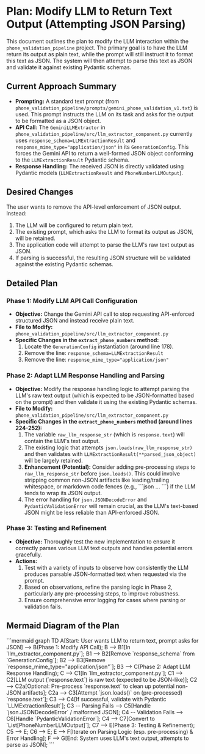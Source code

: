 # Plan: Modify LLM to Return Text Output (Attempting JSON Parsing)

This document outlines the plan to modify the LLM interaction within the `phone_validation_pipeline` project. The primary goal is to have the LLM return its output as plain text, while the prompt will still instruct it to format this text as JSON. The system will then attempt to parse this text as JSON and validate it against existing Pydantic schemas.

## Current Approach Summary

*   **Prompting:** A standard text prompt (from `phone_validation_pipeline/prompts/gemini_phone_validation_v1.txt`) is used. This prompt instructs the LLM on its task and asks for the output to be formatted as a JSON object.
*   **API Call:** The `GeminiLLMExtractor` in `phone_validation_pipeline/src/llm_extractor_component.py` currently uses `response_schema=LLMExtractionResult` and `response_mime_type="application/json"` in its `GenerationConfig`. This forces the Gemini API to return a well-formed JSON object conforming to the `LLMExtractionResult` Pydantic schema.
*   **Response Handling:** The received JSON is directly validated using Pydantic models (`LLMExtractionResult` and `PhoneNumberLLMOutput`).

## Desired Changes

The user wants to remove the API-level enforcement of JSON output. Instead:
1.  The LLM will be configured to return plain text.
2.  The existing prompt, which asks the LLM to format its output as JSON, will be retained.
3.  The application code will attempt to parse the LLM's raw text output as JSON.
4.  If parsing is successful, the resulting JSON structure will be validated against the existing Pydantic schemas.

## Detailed Plan

### Phase 1: Modify LLM API Call Configuration

*   **Objective:** Change the Gemini API call to stop requesting API-enforced structured JSON and instead receive plain text.
*   **File to Modify:** `phone_validation_pipeline/src/llm_extractor_component.py`
*   **Specific Changes in the `extract_phone_numbers` method:**
    1.  Locate the `GenerationConfig` instantiation (around line 178).
    2.  Remove the line: `response_schema=LLMExtractionResult`
    3.  Remove the line: `response_mime_type="application/json"`

### Phase 2: Adapt LLM Response Handling and Parsing

*   **Objective:** Modify the response handling logic to attempt parsing the LLM's raw text output (which is expected to be JSON-formatted based on the prompt) and then validate it using the existing Pydantic schemas.
*   **File to Modify:** `phone_validation_pipeline/src/llm_extractor_component.py`
*   **Specific Changes in the `extract_phone_numbers` method (around lines 224-252):**
    1.  The variable `raw_llm_response_str` (which is `response.text`) will contain the LLM's text output.
    2.  The existing logic that attempts `json.loads(raw_llm_response_str)` and then validates with `LLMExtractionResult(**parsed_json_object)` will be largely retained.
    3.  **Enhancement (Potential):** Consider adding pre-processing steps to `raw_llm_response_str` before `json.loads()`. This could involve stripping common non-JSON artifacts like leading/trailing whitespace, or markdown code fences (e.g., \`\`\`json ... \`\`\`) if the LLM tends to wrap its JSON output.
    4.  The error handling for `json.JSONDecodeError` and `PydanticValidationError` will remain crucial, as the LLM's text-based JSON might be less reliable than API-enforced JSON.

### Phase 3: Testing and Refinement

*   **Objective:** Thoroughly test the new implementation to ensure it correctly parses various LLM text outputs and handles potential errors gracefully.
*   **Actions:**
    1.  Test with a variety of inputs to observe how consistently the LLM produces parsable JSON-formatted text when requested via the prompt.
    2.  Based on observations, refine the parsing logic in Phase 2, particularly any pre-processing steps, to improve robustness.
    3.  Ensure comprehensive error logging for cases where parsing or validation fails.

## Mermaid Diagram of the Plan

\`\`\`mermaid
graph TD
    A[Start: User wants LLM to return text, prompt asks for JSON] --> B(Phase 1: Modify API Call);
    B --> B1[In \`llm_extractor_component.py\`];
    B1 --> B2[Remove \`response_schema\` from \`GenerationConfig\`];
    B2 --> B3[Remove \`response_mime_type="application/json"\`];
    B3 --> C(Phase 2: Adapt LLM Response Handling);
    C --> C1[In \`llm_extractor_component.py\`];
    C1 --> C2[LLM output (\`response.text\`) is raw text (expected to be JSON-like)];
    C2 --> C2a[Optional: Pre-process \`response.text\` to clean up potential non-JSON artifacts];
    C2a --> C3[Attempt \`json.loads()\` on (pre-processed) \`response.text\`];
    C3 --> C4[If successful, validate with Pydantic \`LLMExtractionResult\`];
    C3 -- Parsing Fails --> C5[Handle \`json.JSONDecodeError\` / malformed JSON];
    C4 -- Validation Fails --> C6[Handle \`PydanticValidationError\`];
    C4 --> C7[Convert to \`List[PhoneNumberLLMOutput]\`];
    C7 --> E(Phase 3: Testing & Refinement);
    C5 --> E;
    C6 --> E;
    E --> F[Iterate on Parsing Logic (esp. pre-processing) & Error Handling];
    F --> G[End: System uses LLM's text output, attempts to parse as JSON];
\`\`\`